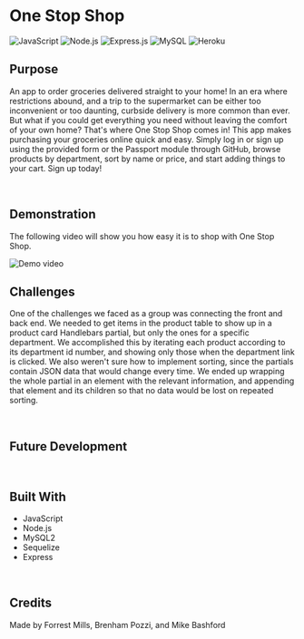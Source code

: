 # One Stop Shop
![JavaScript](https://img.shields.io/badge/JavaScript-F7DF1E?style=for-the-badge&logo=javascript&logoColor=black)
![Node.js](	https://img.shields.io/badge/Node.js-43853D?style=for-the-badge&logo=node.js&logoColor=white)
![Express.js](https://img.shields.io/badge/Express.js-404D59?style=for-the-badge)
![MySQL](https://img.shields.io/badge/MySQL-00000F?style=for-the-badge&logo=mysql&logoColor=white)
![Heroku](https://img.shields.io/badge/Heroku-430098?style=for-the-badge&logo=heroku&logoColor=white)


## Purpose

An app to order groceries delivered straight to your home!
In an era where restrictions abound, and a trip to the supermarket can be either too inconvenient or too daunting, curbside delivery is more common than ever. But what if you could get everything you need without leaving the comfort of your own home? That's where One Stop Shop comes in! This app makes purchasing your groceries online quick and easy. Simply log in or sign up using the provided form or the Passport module through GitHub, browse products by department, sort by name or price, and start adding things to your cart. Sign up today!

&nbsp;
## Demonstration

The following video will show you how easy it is to shop with One Stop Shop.

![Demo video](./assets/one-stop-shop-demo.gif)

## Challenges

One of the challenges we faced as a group was connecting the front and back end. We needed to get items in the product table to show up in a product card Handlebars partial,  but only the ones for a specific department. We accomplished this by iterating each product according to its department id number, and showing only those when the department link is clicked. We also weren't sure how to implement sorting, since the partials contain JSON data that would change every time. We ended up wrapping the whole partial in an element with the relevant information, and appending that element and its children so that no data would be lost on repeated sorting.

&nbsp;
## Future Development

&nbsp;
## Built With

- JavaScript
- Node.js
- MySQL2
- Sequelize
- Express
    

&nbsp;
## Credits

Made by Forrest Mills, Brenham Pozzi, and Mike Bashford
